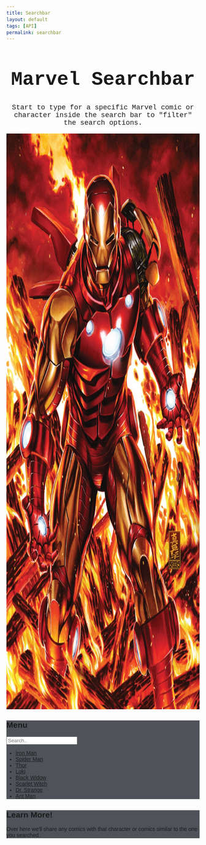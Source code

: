 ```yaml
---
title: Searchbar
layout: default
tags: [API]
permalink: searchbar
---
```


<html>
<head>
<meta name="viewport" content="width=device-width, initial-scale=1">
<style>
body {
  font-family: Arial, Helvetica, sans-serif;
}

* {
  box-sizing: border-box;
}

/* Create a column layout with Flexbox */
.row {
  display: flex;
}

/* Left column (menu) */
.left {
  flex: 35%;
  padding: 15px 0;
}

.left h2 {
  padding-left: 8px;
}

/* Right column (page content) */
.right {
  flex: 65%;
  padding: 15px;
}

/* Style the search box */
#mySearch {
  width: 100%;
  font-size: 18px;
  padding: 11px;
  border: 1px solid #ddd;
}

/* Style the navigation menu inside the left column */
#myMenu {
  list-style-type: none;
  padding: 0;
  margin: 0;
}

#myMenu li a {
  padding: 12px;
  text-decoration: none;
  color: black;
  display: block
}

#myMenu li a:hover {
  background-color: #2d2e2e;
}
</style>
</head>
<body>

<h1 style="font-family:'Courier New'; text-align:center; font-size: 50px">Marvel Searchbar</h1>
<p style="font-family:'Courier New'; text-align:center; font-size: 18px">Start to type for a specific Marvel comic or character inside the search bar to "filter" the search options.</p>


<head>
<meta name="viewport" content="width=device-width, initial-scale=1">
<style>
img {
  display: block;
  margin-left: auto;
  margin-right: auto;
}
</style>
</head>
<body>

<img src="https://github.com/kayleehou/escaperoom/blob/master/images/Iron_Man_Vol_6_1_Brooks_Variant_Textless.webp?raw=true" width="1000" height="1500" />

</body>



<div class="row">
  <div class="left" style="background-color:#4f5359;">
    <h2>Menu</h2>
    <input type="text" id="mySearch" onkeyup="myFunction()" placeholder="Search.." title="Type in a category">
    <ul id="myMenu">
      <li><a href="#">Iron Man</a></li>
      <li><a href="#">Spider Man</a></li>
      <li><a href="#">Thor</a></li>
      <li><a href="#">Loki</a></li>
      <li><a href="#">Black Widow</a></li>
      <li><a href="#">Scarlet Witch</a></li>
      <li><a href="#">Dr. Strange</a></li>
      <li><a href="#">Ant Man</a></li>
    </ul>
  </div>
  
  <div class="right" style="background-color:#4f5359;">
    <h2>Learn More!</h2>
    <p>Over here we'll share any comics with that character or comics similar to the one you searched. </p>
  </div>
</div>

<script>
function myFunction() {
  var input, filter, ul, li, a, i;
  input = document.getElementById("mySearch");
  filter = input.value.toUpperCase();
  ul = document.getElementById("myMenu");
  li = ul.getElementsByTagName("li");
  for (i = 0; i < li.length; i++) {
    a = li[i].getElementsByTagName("a")[0];
    if (a.innerHTML.toUpperCase().indexOf(filter) > -1) {
      li[i].style.display = "";
    } else {
      li[i].style.display = "none";
    }
  }
}
</script>

</body>
</html>
